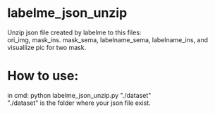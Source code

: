# labelme_json_unzip
Unzip json file created by labelme to this files:   
ori_img, mask_ins. mask_sema, labelname_sema, labelname_ins, and visuallize pic for two mask.

# How to use:  
in cmd: python labelme_json_unzip.py "./dataset"  
"./dataset" is the folder where your json file exist.
